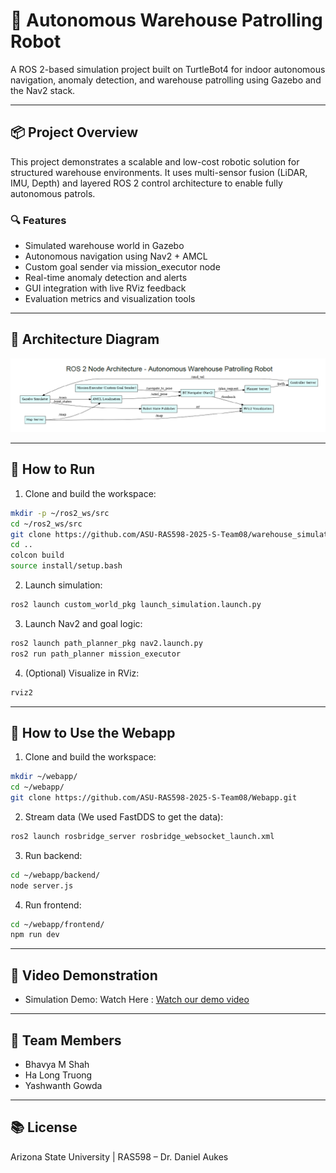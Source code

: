 
# 🤖 Autonomous Warehouse Patrolling Robot

A ROS 2-based simulation project built on TurtleBot4 for indoor autonomous navigation, anomaly detection, and warehouse patrolling using Gazebo and the Nav2 stack.

---

## 📦 Project Overview

This project demonstrates a scalable and low-cost robotic solution for structured warehouse environments. It uses multi-sensor fusion (LiDAR, IMU, Depth) and layered ROS 2 control architecture to enable fully autonomous patrols.

### 🔍 Features
- Simulated warehouse world in Gazebo
- Autonomous navigation using Nav2 + AMCL
- Custom goal sender via mission_executor node
- Real-time anomaly detection and alerts
- GUI integration with live RViz feedback
- Evaluation metrics and visualization tools

---

## 🧠 Architecture Diagram

![ROS2 Architecture](docs/assets/ros2nodearch.png)

---

## 🚀 How to Run

1. Clone and build the workspace:

```bash
mkdir -p ~/ros2_ws/src
cd ~/ros2_ws/src
git clone https://github.com/ASU-RAS598-2025-S-Team08/warehouse_simulation.git
cd ..
colcon build
source install/setup.bash
```

2. Launch simulation:

```bash
ros2 launch custom_world_pkg launch_simulation.launch.py
```

3. Launch Nav2 and goal logic:

```bash
ros2 launch path_planner_pkg nav2.launch.py
ros2 run path_planner mission_executor
```

4. (Optional) Visualize in RViz:

```bash
rviz2
```

---

## 🚀 How to Use the Webapp

1. Clone and build the workspace:

```bash
mkdir ~/webapp/
cd ~/webapp/
git clone https://github.com/ASU-RAS598-2025-S-Team08/Webapp.git
```

2. Stream data (We used FastDDS to get the data):

```bash
ros2 launch rosbridge_server rosbridge_websocket_launch.xml
```

3. Run backend:

```bash
cd ~/webapp/backend/
node server.js
```

4. Run frontend:

```bash
cd ~/webapp/frontend/
npm run dev
```

---

## 🎥 Video Demonstration

- Simulation Demo: Watch Here : [Watch our demo video](https://youtu.be/e1mFo_xL-tc?si=nqHWN2RykVblXiYx)

 
---

## 👥 Team Members

- Bhavya M Shah
- Ha Long Truong
- Yashwanth Gowda

---

## 📚 License

 Arizona State University | RAS598 – Dr. Daniel Aukes
